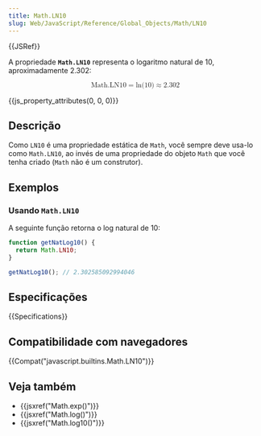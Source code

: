 ```yaml
---
title: Math.LN10
slug: Web/JavaScript/Reference/Global_Objects/Math/LN10
---
```


{{JSRef}}

A propriedade **`Math.LN10`** representa o logaritmo natural de 10, aproximadamente 2.302:

<math display="block"><semantics><mrow><mstyle mathvariant="monospace"><mi>Math.LN10</mi></mstyle><mo>=</mo><mo lspace="0em" rspace="0em">ln</mo><mo stretchy="false">(</mo><mn>10</mn><mo stretchy="false">)</mo><mo>≈</mo><mn>2.302</mn></mrow><annotation encoding="TeX">\mathtt{\mi{Math.LN10}} = \ln(10) \approx 2.302</annotation></semantics></math>

{{js_property_attributes(0, 0, 0)}}

## Descrição

Como `LN10` é uma propriedade estática de `Math`, você sempre deve usa-lo como `Math.LN10`, ao invés de uma propriedade do objeto `Math` que você tenha criado (`Math` não é um construtor).

## Exemplos

### Usando `Math.LN10`

A seguinte função retorna o log natural de 10:

```js
function getNatLog10() {
  return Math.LN10;
}

getNatLog10(); // 2.302585092994046
```

## Especificações

{{Specifications}}

## Compatibilidade com navegadores

{{Compat("javascript.builtins.Math.LN10")}}

## Veja também

- {{jsxref("Math.exp()")}}
- {{jsxref("Math.log()")}}
- {{jsxref("Math.log10()")}}
